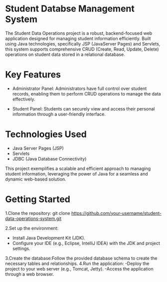 # Student Databse Management System

The Student Data Operations project is a robust, backend-focused web application designed for managing student information efficiently. Built using Java technologies, specifically JSP (JavaServer Pages) and Servlets, this system supports comprehensive CRUD (Create, Read, Update, Delete) operations on student data stored in a relational database.

# **Key Features**<br>
* Administrator Panel: Administrators have full control over student records, enabling them to perform CRUD operations to manage the data effectively.

* Student Panel: Students can securely view and access their personal information through a user-friendly interface.

# **Technologies Used**<br>
* Java Server Pages (JSP)
* Servlets
* JDBC (Java Database Connectivity)

This project exemplifies a scalable and efficient approach to managing student information, leveraging the power of Java for a seamless and dynamic web-based solution.

# **Getting Started**
1.Clone the repository:
  git clone https://github.com/your-username/student-data-operations-system.git


2.Set up the environment:
- Install Java Development Kit (JDK).
- Configure your IDE (e.g., Eclipse, IntelliJ IDEA) with the JDK and project settings.
  
3.Create the database:Follow the provided database schema to create the necessary tables and relationships.
4.Run the application:
-Deploy the project to your web server (e.g., Tomcat, Jetty).
-Access the application through a web browser.
